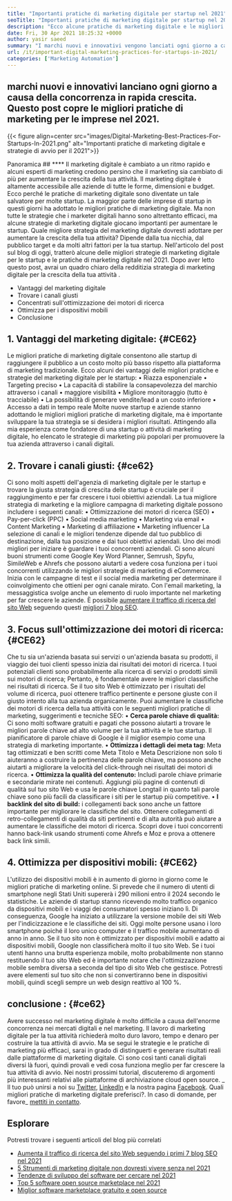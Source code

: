 ```yaml
---
title: "Importanti pratiche di marketing digitale per startup nel 2021" 
seoTitle: "Importanti pratiche di marketing digitale per startup nel 2021" 
description: "Ecco alcune pratiche di marketing digitale e le migliori strategie di marketing digitale per startup e tendenze aziendali che vedremo nel 2021." 
date: Fri, 30 Apr 2021 18:25:32 +0000
author: yasir saeed
summary: "I marchi nuovi e innovativi vengono lanciati ogni giorno a causa della concorrenza in rapida crescita. Questo post copre le migliori pratiche di marketing per le imprese nel 2021." 
url: /it/important-digital-marketing-practices-for-startups-in-2021/
categories: ['Marketing Automation']
---
```


## marchi nuovi e innovativi lanciano ogni giorno a causa della concorrenza in rapida crescita. Questo post copre le migliori pratiche di marketing per le imprese nel 2021.

{{< figure align=center src="images/Digital-Marketing-Best-Practices-For-Startups-In-2021.png" alt="Importanti pratiche di marketing digitale e strategie di avvio per il 2021">}}


Panoramica ##  **** 
Il marketing digitale è cambiato a un ritmo rapido e alcuni esperti di marketing credono persino che il marketing sia cambiato di più per aumentare la crescita della tua attività. Il marketing digitale è altamente accessibile alle aziende di tutte le forme, dimensioni e budget. Ecco perché le pratiche di marketing digitale sono diventate un tale salvatore per molte startup.
La maggior parte delle imprese di startup in questi giorni ha adottato le migliori pratiche di marketing digitale. Ma non tutte le strategie che i marketer digitali hanno sono altrettanto efficaci, ma alcune strategie di marketing digitale giocano importanti per aumentare le startup. Quale migliore strategia del marketing digitale dovresti adottare per aumentare la crescita della tua attività? Dipende dalla tua nicchia, dal pubblico target e da molti altri fattori per la tua startup.
Nell'articolo del post sul blog di oggi, tratterò alcune delle migliori strategie di marketing digitale per le startup e le pratiche di marketing digitale nel 2021. Dopo aver letto questo post, avrai un quadro chiaro della redditizia strategia di marketing digitale per la crescita della tua attività .
  * Vantaggi del marketing digitale
  * Trovare i canali giusti
  * Concentrati sull'ottimizzazione dei motori di ricerca
  * Ottimizza per i dispositivi mobili
  * Conclusione

## 1. **Vantaggi del marketing digitale:**    {#CE62}
Le migliori pratiche di marketing digitale consentono alle startup di raggiungere il pubblico a un costo molto più basso rispetto alla piattaforma di marketing tradizionale. Ecco alcuni dei vantaggi delle migliori pratiche e strategie del marketing digitale per le startup:
• Riazza esponenziale
• Targeting preciso
• La capacità di stabilire la consapevolezza del marchio attraverso i canali
• maggiore visibilità
• Migliore monitoraggio (tutto è tracciabile)
• La possibilità di generare vendite/lead a un costo inferiore
• Accesso a dati in tempo reale
Molte nuove startup e aziende stanno adottando le migliori migliori pratiche di marketing digitale, ma è importante sviluppare la tua strategia se si desidera i migliori risultati. Attingendo alla mia esperienza come fondatore di una startup o attività di marketing digitale, ho elencato le strategie di marketing più popolari per promuovere la tua azienda attraverso i canali digitali.

## 2. **Trovare i canali giusti:**    {#ce62}
Ci sono molti aspetti dell'agenzia di marketing digitale per le startup e trovare la giusta strategia di crescita delle startup è cruciale per il raggiungimento e per far crescere i tuoi obiettivi aziendali. La tua migliore strategia di marketing e la migliore campagna di marketing digitale possono includere i seguenti canali:
• Ottimizzazione dei motori di ricerca (SEO)
• Pay-per-click (PPC)
• Social media marketing
• Marketing via email
• Content Marketing
• Marketing di affiliazione
• Marketing influencer
La selezione di canali e le migliori tendenze dipende dal tuo pubblico di destinazione, dalla tua posizione e dai tuoi obiettivi aziendali.
Uno dei modi migliori per iniziare è guardare i tuoi concorrenti aziendali. Ci sono alcuni buoni strumenti come Google Key Word Planner, Semrush, Spyfu, SimileWeb e Ahrefs che possono aiutarti a vedere cosa funziona per i tuoi concorrenti utilizzando le migliori strategie di marketing di eCommerce. Inizia con le campagne di test e il social media marketing per determinare il coinvolgimento che ottieni per ogni canale mirato. Con l'email marketing, la messaggistica svolge anche un elemento di ruolo importante nel marketing per far crescere le aziende. È possibile [aumentare il traffico di ricerca del sito Web][1] seguendo questi [migliori 7 blog SEO][1].

## 3. **Focus sull'ottimizzazione dei motori di ricerca:**    {#CE62}
Che tu sia un'azienda basata sui servizi o un'azienda basata su prodotti, il viaggio dei tuoi clienti spesso inizia dai risultati dei motori di ricerca. I tuoi potenziali clienti sono probabilmente alla ricerca di servizi o prodotti simili sui motori di ricerca; Pertanto, è fondamentale avere le migliori classifiche nei risultati di ricerca. Se il tuo sito Web è ottimizzato per i risultati del volume di ricerca, puoi ottenere traffico pertinente e persone giuste con il giusto intento alla tua azienda organicamente.
Puoi aumentare le classifiche dei motori di ricerca della tua attività con le seguenti migliori pratiche di marketing, suggerimenti e tecniche SEO:
• **Cerca parole chiave di qualità:**  Ci sono molti software gratuiti e pagati che possono aiutarti a trovare le migliori parole chiave ad alto volume per la tua attività e le tue startup. Il pianificatore di parole chiave di Google è il miglior esempio come una strategia di marketing importante.
• **Ottimizza i dettagli dei meta tag:**  Meta tag ottimizzati e ben scritti come Meta Titolo e Meta Descrizione non solo ti aiuteranno a costruire la pertinenza delle parole chiave, ma possono anche aiutarti a migliorare la velocità del click-through nei risultati dei motori di ricerca.
• **Ottimizza la qualità del contenuto:**  Includi parole chiave primarie e secondarie mirate nei contenuti. Aggiungi più pagine di contenuti di qualità sul tuo sito Web e usa le parole chiave Longtail in quanto tali parole chiave sono più facili da classificare i siti per le startup più competitive.
• **I backlink del sito di build:**  i collegamenti back sono anche un fattore importante per migliorare le classifiche del sito. Ottenere collegamenti di retro-collegamenti di qualità da siti pertinenti e di alta autorità può aiutare a aumentare le classifiche dei motori di ricerca. Scopri dove i tuoi concorrenti hanno back-link usando strumenti come Ahrefs e Moz e prova a ottenere back link simili.

## 4. **Ottimizza per dispositivi mobili:**    {#CE62}
L'utilizzo dei dispositivi mobili è in aumento di giorno in giorno come le migliori pratiche di marketing online. Si prevede che il numero di utenti di smartphone negli Stati Uniti supererà i 290 milioni entro il 2024 secondo le statistiche. Le aziende di startup stanno ricevendo molto traffico organico da dispositivi mobili e i viaggi dei consumatori spesso iniziano lì. Di conseguenza, Google ha iniziato a utilizzare la versione mobile dei siti Web per l'indicizzazione e le classifiche dei siti.
Oggi molte persone usano i loro smartphone poiché il loro unico computer e il traffico mobile aumentano di anno in anno. Se il tuo sito non è ottimizzato per dispositivi mobili e adatto ai dispositivi mobili, Google non classificherà molto il tuo sito Web. Se i tuoi utenti hanno una brutta esperienza mobile, molto probabilmente non stanno restituendo il tuo sito Web ed è importante notare che l'ottimizzazione mobile sembra diversa a seconda del tipo di sito Web che gestisce. Potresti avere elementi sul tuo sito che non si convertiranno bene in dispositivi mobili, quindi scegli sempre un web design reattivo al 100 %.

## **conclusione** :   {#ce62}
Avere successo nel marketing digitale è molto difficile a causa dell'enorme concorrenza nei mercati digitali e nel marketing. Il lavoro di marketing digitale per la tua attività richiederà molto duro lavoro, tempo e denaro per costruire la tua attività di avvio. Ma se segui le strategie e le pratiche di marketing più efficaci, sarai in grado di distinguerti e generare risultati reali dalle piattaforme di marketing digitale. Ci sono così tanti canali digitali diversi là fuori, quindi provali e vedi cosa funziona meglio per far crescere la tua attività di avvio. Nei nostri prossimi tutorial, discuteremo di argomenti più interessanti relativi alle piattaforme di archiviazione cloud open source.
_ Il tuo può unirsi a noi su [Twitter][2], [LinkedIn][3] e la nostra pagina [Facebook][4]. Quali migliori pratiche di marketing digitale preferisci?. In caso di domande, per favore_ [mettiti in contatto][5].

## Esplorare
Potresti trovare i seguenti articoli del blog più correlati
  * [Aumenta il traffico di ricerca del sito Web seguendo i primi 7 blog SEO nel 2021][1]
  * [5 Strumenti di marketing digitale non dovresti vivere senza nel 2021][6]
  * [Tendenze di sviluppo del software per cercare nel 2021][7]
  * [Top 5 software open source marketplace nel 2021][8]
  * [Miglior software marketplace gratuito e open source][9]

  
[1]: https://blog.containerize.com/blogging/increase-website-search-traffic-by-following-top-7-seo-blogs/
[2]: https://twitter.com/containerize_co
[3]: https://www.linkedin.com/company/containerize/
[4]: http://facebook.com/containerize
[5]: mailto:yasir.saeed@aspose.com
[6]: https://blog.containerize.com/2021/01/03/5-digital-marketing-tools-you-shouldn%e2%80%99t-live-without-in-2021/
[7]: https://blog.containerize.com/marketplace/top-5-open-source-marketplace-software-in-2021/
[8]: https://blog.containerize.com/content-management/integrate-mautic-with-joomla-for-marketing-automation/
[9]: https://products.containerize.com/marketplace/

